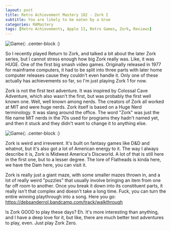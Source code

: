 ```yaml
---
layout: post
title: Retro Achievement Mastery 182 - Zork I
subtitle: You are likely to be eaten by a Grue
categories: RAMastery
tags: [Retro Achievements, Apple II, Retro Games, Zork, Reviews]
---
```



![Game](https://imgur.com/wcR0ZN7.png){: .center-block :}

So I recently played Return to Zork, and talked a bit about the later Zork series, but I cannot stress enough how big Zork really was. Like, it was HUGE. One of the first big smash video games. Originally released in 1977 for mainframe computers, it had to be split into three parts with later home computer releases cause they couldn't even handle it. Only one of these actually has achievements so far, so I'm just playing Zork 1 for now.

Zork is not the first text adventure. It was inspired by Colossal Cave Adventure, which also wasn't the first, but was probably the first well known one. Well, well known among nerds. The creators of Zork all worked at MIT and were huge nerds. Zork itself is based on a Huge Nerd terminology. It was slang around the office. The word "Zork" was just the file name MIT nerds in the 70s used for programs they hadn't named yet, and then it stuck and they didn't want to change it to anything else.

![Game](https://imgur.com/lsTo4hy.png){: .center-block :}

Zork is weird and irreverent. It's built on fantasy games like D&D and whatnot, but it's also got a lot of American energy to it. The way I always describe it is, Zork is Midwest America's Discworld. A lot of that is still here in the first one, but to a lesser degree. The lore of Flatheads is kinda here, we have the Dam here, you can visit it.

Zork is really just a giant maze, with some smaller mazes thrown in, and a lot of really weird "puzzles" that usually involve bringing an item from one far off room to another. Once you break it down into its constituent parts, it really isn't that complex and doesn't take a long time. Fuck, you can turn the entire winning playthrough into a song. Here you go: https://debsanderrol.bandcamp.com/track/walkthrough

Is Zork GOOD to play these days? Eh. It's more interesting than anything, and I have a deep love for it, but like, there are much better text adventures to play, even. Just play Zork Zero.